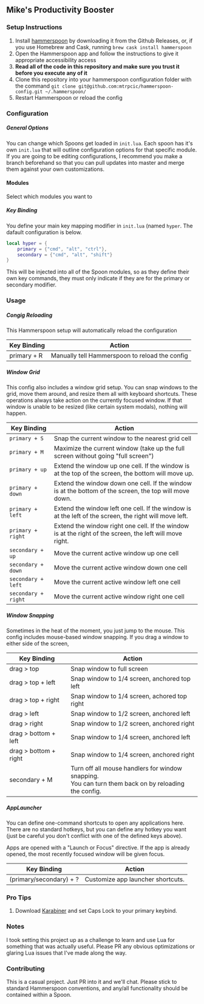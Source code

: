 ## Mike's Productivity Booster

### Setup Instructions

1. Install [hammerspoon](https://github.com/Hammerspoon/hammerspoon) by downloading it from the Github Releases, or, if you use Homebrew and Cask, running `brew cask install hammerspoon`
2. Open the Hammerspoon app and follow the instructions to give it appropriate accessibility access
3. **Read all of the code in this repository and make sure you trust it before you execute any of it**
4. Clone this repository into your hammerspoon configuration folder with the command `git clone git@github.com:mtrpcic/hammerspoon-config.git ~/.hammerspoon/`
5. Restart Hammerspoon or reload the config

### Configuration
##### General Options
You can change which Spoons get loaded in `init.lua`. Each spoon has it's own `init.lua` that will outline configuration options for that specific module. If you are going to be editing configurations, I recommend you make a branch beforehand so that you can pull updates into master and merge them against your own customizations. 

#### Modules
Select which modules you want to 

##### Key Binding
You define your main key mapping modifier in `init.lua` (named `hyper`. The dafault configuration is below.

```lua
local hyper = {
    primary = {"cmd", "alt", "ctrl"},
    secondary = {"cmd", "alt", "shift"}
}
```

This will be injected into all of the Spoon modules, so as they define their own key commands, they must only indicate if they are for the primary or secondary modifier.

### Usage

##### Congig Reloading
This Hammerspoon setup will automatically reload the configuration 

|Key Binding|Action|
|---|---|
|primary + R|Manually tell Hammerspoon to reload the config|

##### Window Grid
This config also includes a window grid setup. You can snap windows to the grid, move them around, and resize them all with keyboard shortcuts. These operations always take action on the currently focused window. If that window is unable to be resized (like certain system modals), nothing will happen.

|Key Binding|Action|
|---|---|
|`primary + S`| Snap the current window to the nearest grid cell|
|`primary + M`| Maximize the current window (take up the full screen without going "full screen")|
|`primary + up`| Extend the window up one cell. If the window is at the top of the screen, the bottom will move up.|
|`primary + down`| Extend the window down one cell. If the window is at the bottom of the screen, the top will move down.|
|`primary + left`| Extend the window left one cell. If the window is at the left of the screen, the right will move left.|
|`primary + right`| Extend the window right one cell. If the window is at the right of the screen, the left will move right.|
|`secondary + up`| Move the current active window up one cell|
|`secondary + down`| Move the current active window down one cell|
|`secondary + left`| Move the current active window left one cell|
|`secondary + right`| Move the current active window right one cell|

##### Window Snapping
Sometimes in the heat of the moment, you just jump to the mouse. This config includes mouse-based window snapping. If you drag a window to either side of the screen, 

|Key Binding|Action|
|---|---|
|drag > top| Snap window to full screen |
|drag > top + left| Snap window to 1/4 screen, anchored top left|
|drag > top + right| Snap window to 1/4 screen, achored top right|
|drag > left| Snap window to 1/2 screen, anchored left|
|drag > right| Snap window to 1/2 screen, anchored right|
|drag > bottom + left| Snap window to 1/4 screen, anchored left|
|drag > bottom + right| Snap window to 1/4 screen, anchored right|
|secondary + M| Turn off all mouse handlers for window snapping.<br /> You can turn them back on by reloading the config. |

##### AppLauncher
You can define one-command shortcuts to open any applications here. There are no standard hotkeys, but you can define any hotkey you want (just be careful you don't conflict with one of the defined keys above).

Apps are opened with a "Launch or Focus" directive. If the app is already opened, the most recently focused window will be given focus.

|Key Binding|Action|
|---|---|
|(primary/secondary) + ?| Customize app launcher shortcuts. |


### Pro Tips
1. Download [Karabiner](https://pqrs.org/osx/karabiner/) and set Caps Lock to your primary keybind.

### Notes
I took setting this project up as a challenge to learn and use Lua for something that was actually useful. Please PR any obvious optimizations or glaring Lua issues that I've made along the way.

### Contributing
This is a casual project. Just PR into it and we'll chat. Please stick to standard Hammerspoon conventions, and any/all functionality should be contained within a Spoon.